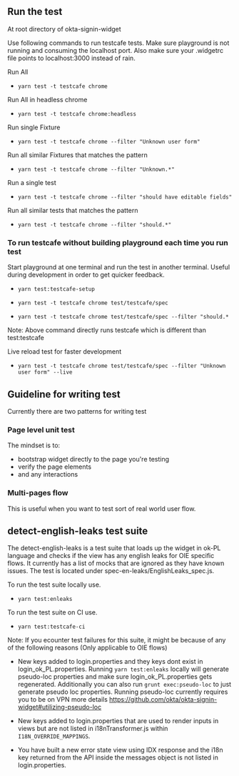 ## Run the test

At root directory of okta-signin-widget

Use following commands to run testcafe tests. Make sure playground is not running and consuming the localhost port.
Also make sure your .widgetrc file points to localhost:3000 instead of rain.

Run All

- `yarn test -t testcafe chrome`

Run All in headless chrome

- `yarn test -t testcafe chrome:headless`

Run single Fixture

- `yarn test -t testcafe chrome --filter "Unknown user form"`

Run all similar Fixtures that matches the pattern

- `yarn test -t testcafe chrome --filter "Unknown.*"`

Run a single test

- `yarn test -t testcafe chrome --filter "should have editable fields"`

Run all similar tests that matches the pattern

- `yarn test -t testcafe chrome --filter "should.*"`

### To run testcafe without building playground each time you run test

Start playground at one terminal and run the test in another terminal.
Useful during development in order to get quicker feedback.

- `yarn test:testcafe-setup`

- `yarn test -t testcafe chrome test/testcafe/spec`
- `yarn test -t testcafe chrome test/testcafe/spec --filter "should.*`

Note: Above command directly runs testcafe which is different than test:testcafe

Live reload test for faster development

- `yarn test -t testcafe chrome test/testcafe/spec --filter "Unknown user form" --live`

## Guideline for writing test

Currently there are two patterns for writing test

### Page level unit test

The mindset is to:

- bootstrap widget directly to the page you're testing
- verify the page elements
- and any interactions

### Multi-pages flow

This is useful when you want to test sort of real world user flow.

## detect-english-leaks test suite
The detect-english-leaks is a test suite that loads up the widget in ok-PL language and checks if the view has any english leaks for OIE specific flows.
It currently has a list of mocks that are ignored as they have known issues. The test is located under spec-en-leaks/EnglishLeaks_spec.js.

To run the test suite locally use.

- `yarn test:enleaks`

To run the test suite on CI use.

- `yarn test:testcafe-ci`

Note: If you ecounter test failures for this suite, it might be because of any of the following reasons (Only applicable to OIE flows)

- New keys added to login.properties and they keys dont exist in login_ok_PL.properties. Running `yarn test:enleaks` locally will generate pseudo-loc properties and make sure login_ok_PL.properties gets regenerated. Additionally you can also run `grunt exec:pseudo-loc` to just generate pseudo loc properties. Running pseudo-loc currently requires you to be on VPN more details https://github.com/okta/okta-signin-widget#utilizing-pseudo-loc

- New keys added to login.properties that are used to render inputs in views but are not listed in i18nTransformer.js within `I18N_OVERRIDE_MAPPINGS`.

- You have built a new error state view using IDX response and the i18n key returned from the API inside the messages object is not listed in login.properties.
